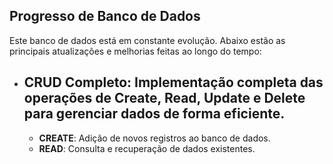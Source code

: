 ## Progresso de Banco de Dados

Este banco de dados está em constante evolução. Abaixo estão as principais atualizações e melhorias feitas ao longo do tempo: 

- **CRUD Completo**: Implementação completa das operações de Create, Read, Update e Delete para gerenciar dados de forma eficiente.
    -
    - **CREATE**: Adição de novos registros ao banco de dados.
    - **READ**: Consulta e recuperação de dados existentes.